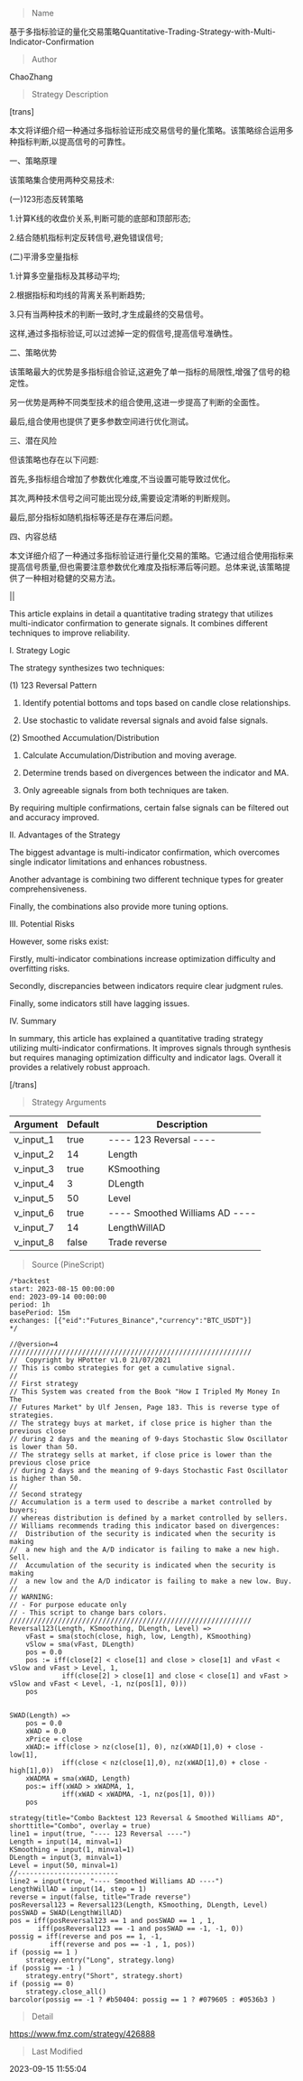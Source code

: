 
> Name

基于多指标验证的量化交易策略Quantitative-Trading-Strategy-with-Multi-Indicator-Confirmation

> Author

ChaoZhang

> Strategy Description


[trans]

本文将详细介绍一种通过多指标验证形成交易信号的量化策略。该策略综合运用多种指标判断,以提高信号的可靠性。

一、策略原理

该策略集合使用两种交易技术:

(一)123形态反转策略

1.计算K线的收盘价关系,判断可能的底部和顶部形态;

2.结合随机指标判定反转信号,避免错误信号;

(二)平滑多空量指标

1.计算多空量指标及其移动平均; 

2.根据指标和均线的背离关系判断趋势;

3.只有当两种技术的判断一致时,才生成最终的交易信号。

这样,通过多指标验证,可以过滤掉一定的假信号,提高信号准确性。

二、策略优势

该策略最大的优势是多指标组合验证,这避免了单一指标的局限性,增强了信号的稳定性。

另一优势是两种不同类型技术的组合使用,这进一步提高了判断的全面性。

最后,组合使用也提供了更多参数空间进行优化测试。

三、潜在风险

但该策略也存在以下问题:

首先,多指标组合增加了参数优化难度,不当设置可能导致过优化。

其次,两种技术信号之间可能出现分歧,需要设定清晰的判断规则。

最后,部分指标如随机指标等还是存在滞后问题。

四、内容总结

本文详细介绍了一种通过多指标验证进行量化交易的策略。它通过组合使用指标来提高信号质量,但也需要注意参数优化难度及指标滞后等问题。总体来说,该策略提供了一种相对稳健的交易方法。

||

This article explains in detail a quantitative trading strategy that utilizes multi-indicator confirmation to generate signals. It combines different techniques to improve reliability.

I. Strategy Logic

The strategy synthesizes two techniques:

(1) 123 Reversal Pattern

1. Identify potential bottoms and tops based on candle close relationships.

2. Use stochastic to validate reversal signals and avoid false signals.

(2) Smoothed Accumulation/Distribution 

1. Calculate Accumulation/Distribution and moving average.

2. Determine trends based on divergences between the indicator and MA.

3. Only agreeable signals from both techniques are taken.

By requiring multiple confirmations, certain false signals can be filtered out and accuracy improved.

II. Advantages of the Strategy

The biggest advantage is multi-indicator confirmation, which overcomes single indicator limitations and enhances robustness.

Another advantage is combining two different technique types for greater comprehensiveness.

Finally, the combinations also provide more tuning options.

III. Potential Risks

However, some risks exist:

Firstly, multi-indicator combinations increase optimization difficulty and overfitting risks.

Secondly, discrepancies between indicators require clear judgment rules.

Finally, some indicators still have lagging issues.

IV. Summary

In summary, this article has explained a quantitative trading strategy utilizing multi-indicator confirmations. It improves signals through synthesis but requires managing optimization difficulty and indicator lags. Overall it provides a relatively robust approach.

[/trans]

> Strategy Arguments



|Argument|Default|Description|
|----|----|----|
|v_input_1|true|---- 123 Reversal ----|
|v_input_2|14|Length|
|v_input_3|true|KSmoothing|
|v_input_4|3|DLength|
|v_input_5|50|Level|
|v_input_6|true|---- Smoothed Williams AD ----|
|v_input_7|14|LengthWillAD|
|v_input_8|false|Trade reverse|


> Source (PineScript)

``` pinescript
/*backtest
start: 2023-08-15 00:00:00
end: 2023-09-14 00:00:00
period: 1h
basePeriod: 15m
exchanges: [{"eid":"Futures_Binance","currency":"BTC_USDT"}]
*/

//@version=4
////////////////////////////////////////////////////////////
//  Copyright by HPotter v1.0 21/07/2021
// This is combo strategies for get a cumulative signal. 
//
// First strategy
// This System was created from the Book "How I Tripled My Money In The 
// Futures Market" by Ulf Jensen, Page 183. This is reverse type of strategies.
// The strategy buys at market, if close price is higher than the previous close 
// during 2 days and the meaning of 9-days Stochastic Slow Oscillator is lower than 50. 
// The strategy sells at market, if close price is lower than the previous close price 
// during 2 days and the meaning of 9-days Stochastic Fast Oscillator is higher than 50.
//
// Second strategy
// Accumulation is a term used to describe a market controlled by buyers;
// whereas distribution is defined by a market controlled by sellers.
// Williams recommends trading this indicator based on divergences:
//  Distribution of the security is indicated when the security is making 
//  a new high and the A/D indicator is failing to make a new high. Sell.
//  Accumulation of the security is indicated when the security is making 
//  a new low and the A/D indicator is failing to make a new low. Buy. 
//
// WARNING:
// - For purpose educate only
// - This script to change bars colors.
////////////////////////////////////////////////////////////
Reversal123(Length, KSmoothing, DLength, Level) =>
    vFast = sma(stoch(close, high, low, Length), KSmoothing) 
    vSlow = sma(vFast, DLength)
    pos = 0.0
    pos := iff(close[2] < close[1] and close > close[1] and vFast < vSlow and vFast > Level, 1,
	         iff(close[2] > close[1] and close < close[1] and vFast > vSlow and vFast < Level, -1, nz(pos[1], 0))) 
	pos


SWAD(Length) =>
    pos = 0.0
    xWAD = 0.0
    xPrice = close
    xWAD:= iff(close > nz(close[1], 0), nz(xWAD[1],0) + close - low[1], 
             iff(close < nz(close[1],0), nz(xWAD[1],0) + close - high[1],0))
    xWADMA = sma(xWAD, Length)
    pos:= iff(xWAD > xWADMA, 1,
             iff(xWAD < xWADMA, -1, nz(pos[1], 0))) 
    pos

strategy(title="Combo Backtest 123 Reversal & Smoothed Williams AD", shorttitle="Combo", overlay = true)
line1 = input(true, "---- 123 Reversal ----")
Length = input(14, minval=1)
KSmoothing = input(1, minval=1)
DLength = input(3, minval=1)
Level = input(50, minval=1)
//-------------------------
line2 = input(true, "---- Smoothed Williams AD ----")
LengthWillAD = input(14, step = 1)
reverse = input(false, title="Trade reverse")
posReversal123 = Reversal123(Length, KSmoothing, DLength, Level)
posSWAD = SWAD(LengthWillAD)
pos = iff(posReversal123 == 1 and posSWAD == 1 , 1,
	   iff(posReversal123 == -1 and posSWAD == -1, -1, 0)) 
possig = iff(reverse and pos == 1, -1,
          iff(reverse and pos == -1 , 1, pos))	   
if (possig == 1 ) 
    strategy.entry("Long", strategy.long)
if (possig == -1 )
    strategy.entry("Short", strategy.short)	 
if (possig == 0) 
    strategy.close_all()
barcolor(possig == -1 ? #b50404: possig == 1 ? #079605 : #0536b3 )
```

> Detail

https://www.fmz.com/strategy/426888

> Last Modified

2023-09-15 11:55:04

